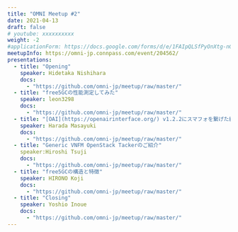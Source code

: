 ```yaml
---
title: "OMNI Meetup #2"
date: 2021-04-13
draft: false
# youtube: xxxxxxxxxx
weight: -2
#applicationForm: https://docs.google.com/forms/d/e/1FAIpQLSfPyOnXtg-nGFLD7H0tIMLD2J00URC0J9-IlwVmhCu_qU48hw/viewform
meetupInfo: https://omni-jp.connpass.com/event/204562/
presentations:
  - title: "Opening"
    speaker: Hidetaka Nishihara
    docs: 
      - "https://github.com/omni-jp/meetup/raw/master/"
  - title: "free5GCの性能測定してみた"
    speaker: leon3298
    docs: 
      - "https://github.com/omni-jp/meetup/raw/master/"
  - title: "[OAI](https://openairinterface.org/) v1.2.2にスマフォを繋げた結果"
    speaker: Harada Masayuki
    docs: 
      - "https://github.com/omni-jp/meetup/raw/master/"
  - title: "Generic VNFM OpenStack Tackerのご紹介"
    speaker:Hiroshi Tsuji
    docs:
      - "https://github.com/omni-jp/meetup/raw/master/"
  - title: "free5GCの構造と特徴"
    speaker: HIRONO Koji
    docs:
      - "https://github.com/omni-jp/meetup/raw/master/"
  - title: "Closing"
    speaker: Yoshio Inoue
    docs:
      - "https://github.com/omni-jp/meetup/raw/master/"
---
```

